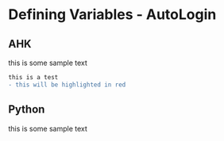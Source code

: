 # Defining Variables - AutoLogin


## AHK
this is some sample text
```diff
this is a test
- this will be highlighted in red
```


## Python
this is some sample text
